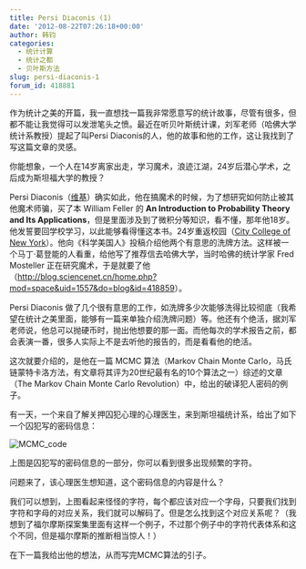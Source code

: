 ```yaml
---
title: Persi Diaconis (1)
date: '2012-08-22T07:26:18+00:00'
author: 韩钧
categories:
  - 统计计算
  - 统计之都
  - 贝叶斯方法
slug: persi-diaconis-1
forum_id: 418881
---
```


作为统计之美的开篇，我一直想找一篇我非常愿意写的统计故事，尽管有很多，但都不能让我觉得可以发泄笔头之愤。最近在听贝叶斯统计课，刘军老师（哈佛大学统计系教授）提起了叫Persi Diaconis的人，他的故事和他的工作，这让我找到了写这篇文章的灵感。
<!--more-->

你能想象，一个人在14岁离家出走，学习魔术，浪迹江湖，24岁后潜心学术，之后成为斯坦福大学的教授？

Persi Diaconis（[维基](http://en.wikipedia.org/wiki/Persi_Diaconis)）确实如此，他在搞魔术的时候，为了想研究如何防止被其他魔术师骗，买了本 William Feller 的 **An Introduction to Probability Theory and Its Applications**，但是里面涉及到了微积分等知识，看不懂，那年他18岁。他发誓要回学校学习，以此能够看得懂这本书。24岁重返校园（[City College of New York](http://en.wikipedia.org/wiki/City_College_of_New_York "City College of New York")）。他向《科学美国人》投稿介绍他两个有意思的洗牌方法。这样被一个马丁·葛登能的人看重，给他写了推荐信去哈佛大学，当时哈佛的统计学家 Fred Mosteller 正在研究魔术，于是就要了他（<http://blog.sciencenet.cn/home.php?mod=space&uid=1557&do=blog&id=418859>）。

Persi Diaconis 做了几个很有意思的工作，如洗牌多少次能够洗得比较彻底（我希望在统计之美里面，能够有一篇来单独介绍洗牌问题）等。他还有个绝活，据刘军老师说，他总可以抛硬币时，抛出他想要的那一面。而他每次的学术报告之前，都会表演一番，很多人实际上不是去听他的报告的，而是看看他的绝活。

这次就要介绍的，是他在一篇 MCMC 算法（Markov Chain Monte Carlo，马氏链蒙特卡洛方法，有文章将其评为20世纪最有名的10个算法之一）综述的文章（The Markov Chain Monte Carlo Revolution）中，给出的破译犯人密码的例子。

有一天，一个来自了解关押囚犯心理的心理医生，来到斯坦福统计系，给出了如下一个囚犯写的密码信息：

![MCMC_code](https://uploads.cosx.org/2012/08/MCMC_code.jpg)

上图是囚犯写的密码信息的一部分，你可以看到很多出现频繁的字符。

问题来了，该心理医生想知道，这个密码信息的内容是什么？

我们可以想到，上图看起来怪怪的字符，每个都应该对应一个字母，只要我们找到字符和字母的对应关系，我们就可以解码了。但是怎么找到这个对应关系呢？（我想到了福尔摩斯探案集里面有这样一个例子，不过那个例子中的字符代表体系和这个不同，但是福尔摩斯的推断相当惊人！）

在下一篇我给出他的想法，从而写完MCMC算法的引子。
